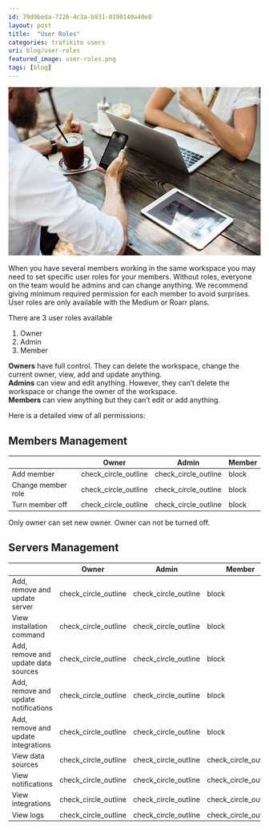 ```yaml
---
id: 79d9beda-7226-4c3a-b931-0190140a40e8
layout: post
title:  "User Roles"
categories: trafikito users
uri: blog/user-roles
featured_image: user-roles.png
tags: [blog]
---
```


![User roles](../assets/img/blog/user-roles.png)


When you have several members working in the same workspace you may need to set specific user roles for your members. Without roles, everyone on the team would be admins and can change anything. We recommend giving minimum required permission for each member to avoid surprises. User roles are only available with the Medium or Roarr plans.

<!--more-->

There are 3 user roles available

1.  Owner
2.  Admin
3.  Member

**Owners** have full control. They can delete the workspace, change the current owner, view, add and update anything.  
**Admins** can view and edit anything. However, they can’t delete the workspace or change the owner of the workspace.  
**Members** can view anything but they can’t edit or add anything.

Here is a detailed view of all permissions:

Members Management
----------------

|    |Owner|Admin|Member
|----|----|-----|----|
|Add member|<icon color='green'>check_circle_outline</icon>|<icon color='green'>check_circle_outline</icon>|<icon color='red'>block</icon>|
|Change member role|<icon color='green'>check_circle_outline</icon>|<icon color='green'>check_circle_outline</icon>|<icon color='red'>block</icon>|
|Turn member off|<icon color='green'>check_circle_outline</icon>|<icon color='green'>check_circle_outline</icon>|<icon color='red'>block</icon>|

Only owner can set new owner. Owner can not be turned off.


Servers Management
----------------

|    |Owner|Admin|Member
|----|----|-----|----|
|Add, remove and update server|<icon color='green'>check_circle_outline</icon>|<icon color='green'>check_circle_outline</icon>|<icon color='red'>block</icon>|
|View installation command|<icon color='green'>check_circle_outline</icon>|<icon color='green'>check_circle_outline</icon>|<icon color='red'>block</icon>|
|Add, remove and update data sources|<icon color='green'>check_circle_outline</icon>|<icon color='green'>check_circle_outline</icon>|<icon color='red'>block</icon>|
|Add, remove and update notifications|<icon color='green'>check_circle_outline</icon>|<icon color='green'>check_circle_outline</icon>|<icon color='red'>block</icon>|
|Add, remove and update integrations|<icon color='green'>check_circle_outline</icon>|<icon color='green'>check_circle_outline</icon>|<icon color='red'>block</icon>|
|View data sources|<icon color='green'>check_circle_outline</icon>|<icon color='green'>check_circle_outline</icon>|<icon color='green'>check_circle_outline</icon>|
|View notifications|<icon color='green'>check_circle_outline</icon>|<icon color='green'>check_circle_outline</icon>|<icon color='green'>check_circle_outline</icon>|
|View integrations|<icon color='green'>check_circle_outline</icon>|<icon color='green'>check_circle_outline</icon>|<icon color='green'>check_circle_outline</icon>|
|View logs|<icon color='green'>check_circle_outline</icon>|<icon color='green'>check_circle_outline</icon>|<icon color='green'>check_circle_outline</icon>|
